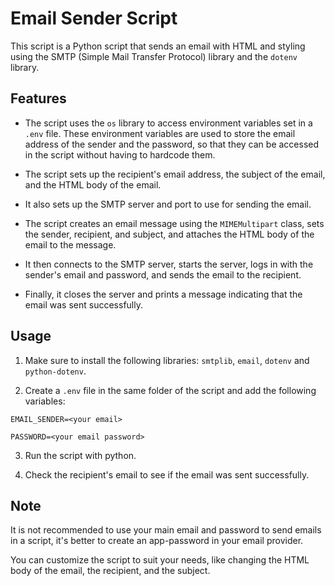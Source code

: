 # Email Sender Script

This script is a Python script that sends an email with HTML and styling using the SMTP (Simple Mail Transfer Protocol) library and the `dotenv` library.

## Features

- The script uses the `os` library to access environment variables set in a `.env` file. These environment variables are used to store the email address of the sender and the password, so that they can be accessed in the script without having to hardcode them.

- The script sets up the recipient's email address, the subject of the email, and the HTML body of the email.

- It also sets up the SMTP server and port to use for sending the email.

- The script creates an email message using the `MIMEMultipart` class, sets the sender, recipient, and subject, and attaches the HTML body of the email to the message.

- It then connects to the SMTP server, starts the server, logs in with the sender's email and password, and sends the email to the recipient.

- Finally, it closes the server and prints a message indicating that the email was sent successfully.

## Usage

1. Make sure to install the following libraries: `smtplib`, `email`, `dotenv` and `python-dotenv`.

2. Create a `.env` file in the same folder of the script and add the following variables:

`EMAIL_SENDER=<your email>`

`PASSWORD=<your email password>`

3. Run the script with python.

4. Check the recipient's email to see if the email was sent successfully.

## Note
It is not recommended to use your main email and password to send emails in a script, it's better to create an app-password in your email provider.

You can customize the script to suit your needs, like changing the HTML body of the email, the recipient, and the subject.
